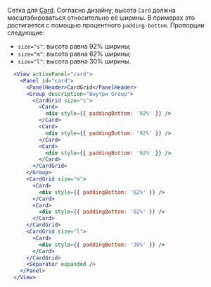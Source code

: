 Сетка для [Card](#!/Card). Согласно дизайну, высота `Card` должна масштабироваться относительно её ширины. В 
примерах это достигается с помощью процентного `padding-bottom`. Пропорции следующие:
- `size="s"`: высота равна 92% ширины;
- `size="m"`: высота равна 62% ширины;
- `size="l"`: высота равна 30% ширины.

```jsx
  <View activePanel="card">
    <Panel id="card">
      <PanelHeader>CardGrid</PanelHeader>
      <Group description="Внутри Group">
        <CardGrid size="s">
          <Card>
            <div style={{ paddingBottom: '92%' }} />
          </Card>
          <Card>
            <div style={{ paddingBottom: '92%' }} />
          </Card>
          <Card>
            <div style={{ paddingBottom: '92%' }} />
          </Card>
        </CardGrid>
      </Group>
      <CardGrid size="m">
        <Card>
          <div style={{ paddingBottom: '62%' }} />
        </Card>
        <Card>
          <div style={{ paddingBottom: '62%' }} />
        </Card>
      </CardGrid>
      <CardGrid size="l">
        <Card>
          <div style={{ paddingBottom: '30%' }} />
        </Card>
      </CardGrid>
      <Separator expanded />
    </Panel>
  </View>
```
